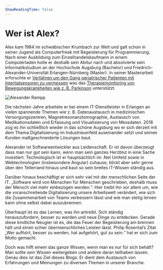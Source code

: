 ```yaml
---
ShowReadingTime: false
---
```


# Wer ist Alex?

Alex kam 1984 im schwäbischen Krumbach zur Welt und galt schon in seiner Jugend als Computerfreak mit Begeisterung für Programmierung. Nach einer Ausbildung zum Einzelhandelskaufmann in einem Computerladen holte er deshalb sein Abitur nach und absolvierte sein Informatikstudium an der Hochschule Augsburg (Bachelor) und Friedrich-Alexander-Universität Erlangen-Nürnberg (Master). In seiner Masterarbeit erforschte er [Verfahren um den Gang geriatrischer Patienten mit Intertialsensoren zu vermessen](https://ieeexplore.ieee.org/abstract/document/6949634) was das [Therapiemonitoring von Bewegungskrankheiten wie z. B. Parkinson](https://www.forschung-innovation-bayern.de/aktuelles/erfolgsgeschichten/egait/) unterstützt.

![Alexander Rampp](/images/about.jpg)

Die nächsten Jahre arbeitete er bei einem IT-Dienstleister in Erlangen an vielen spannende Themen wie z. B. Datenaustausch in medizinischen Versorgungszentren, Magnetresonanztomographie, Austausch von Medikationsdaten und Erfassung und Visualisierung von Messdaten. 2018 zog es ihn schließlich wieder in das schöne Augsburg wo er sich derzeit mit dem Thema Digitalisierung im Industrieumfeld auseinander setzt und seinen Kunden maßgeschneiderte Lösungen baut.

Alexander ist Softwareentwickler aus Leidenschaft. Er ist davon überzeugt dass man nur gut sein kann, wenn man sein ganzes Herzblut in eine Sache investiert. Technologisch ist er hauptsächlich im .Net Umfeld sowie in Webtechnologien (insbesondere Angular) zuhause, blickt aber sehr gerne über den Tellerrand hinaus und baut so sein breites IT-Wissen ständig aus.

Darüber hinaus beschäftigt er sich sehr viel mit der menschlichen Seite der IT. „Software wird von Menschen für Menschen geschrieben, deshalb muss der Mensch viel mehr einbezogen werden.“. Hier treibt ihn vor allem um, wie die voranschreitende Digitalisierung unsere Arbeitswelt verändert, wie sich die Zusammenarbeit von Teams verbessern lässt und wie man stetig lernen kann ohne selbst dabei auszubrennen.

Überhaupt ist es das Lernen, was ihn antreibt. Sich ständig herauszufordern, besser zu werden und neue Dinge zu entdecken. Gerade diese kindliche Neugier ist es, die das Feuer der Begeisterung am brennen hält und einen schier übermenschliches Leisten lässt. Philip Rosental’s Zitat „Wer aufhört, besser zu werden, hat aufgehört, gut zu sein.“ hat er sich zum Motto gemacht.

Doch was hilft einem das ganze Wissen, wenn man es nur für sich behält? Man sollte sein Wissen weitergeben und andere daran teilhaben lassen. Genau dies ist das Ziel dieses Blogs. Er dient dem Austausch von Erfahrungen und Meinungen zu diversen Themen in unserer Branche.
